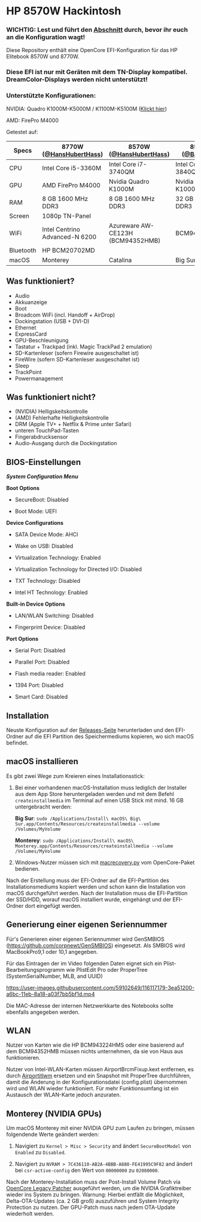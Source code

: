 # HP 8570W Hackintosh
 
### WICHTIG: Lest und führt den [Abschnitt](#Erstellung-einer-eigenen-Seriennummer) durch, bevor ihr euch an die Konfiguration wagt!

Diese Repository enthält eine OpenCore EFI-Konfiguration für das HP Elitebook 8570W und 8770W.

### Diese EFI ist nur mit Geräten mit dem TN-Display kompatibel. DreamColor-Displays werden nicht unterstützt!

### Unterstützte Konfigurationen:

NVIDIA: Quadro K1000M-K5000M / K1100M-K5100M ([Klickt hier](#monterey-nvidia-gpus))

AMD: FirePro M4000

Getestet auf:

| Specs | 8770W ([@HansHubertHass](https://twitter.com/MacGen2)) | 8570W ([@HansHubertHass](https://twitter.com/MacGen2)) | 8570W ([@Bautheile](https://github.com/Bautheile)) |
| -- | -- | -- | -- |
| CPU | Intel Core i5-3360M | Intel Core i7-3740QM | Intel Core i7-3840QM |
| GPU | AMD FirePro M4000 | Nvidia Quadro K1000M | Nvidia Quadro K1000M | 
| RAM | 8 GB 1600 MHz DDR3 | 8 GB 1600 MHz DDR3 | 32 GB 1600 MHz DDR3 |
| Screen | 1080p TN-Panel  | | |
| WiFi | Intel Centrino Advanced-N 6200 | Azureware AW-CE123H (BCM94352HMB) | BCM943224HMS |
| Bluetooth | HP BCM20702MD |
| macOS | Monterey | Catalina | Big Sur |

## Was funktioniert?

- Audio
- Akkuanzeige
- Boot
- Broadcom WiFi (incl. Handoff + AirDrop)
- Dockingstation (USB + DVI-D)
- Ethernet
- ExpressCard
- GPU-Beschleunigung
- Tastatur + Trackpad (inkl. Magic TrackPad 2 emulation)
- SD-Kartenleser (sofern Firewire ausgeschaltet ist)
- FireWire (sofern SD-Kartenleser ausgeschaltet ist)
- Sleep
- TrackPoint
- Powermanagement

## Was funktioniert nicht?

- (NVIDIA) Helligskeitskontrolle
- (AMD) Fehlerhafte Helligkeitskontrolle
- DRM (Apple TV+ + Netflix & Prime unter Safari)
- unteren TouchPad-Tasten
- Fingerabdrucksensor
- Audio-Ausgang durch die Dockingstation

## BIOS-Einstellungen

***System Configuration Menu***

**Boot Options**

* SecureBoot: Disabled

* Boot Mode: UEFI

**Device Configurations**
    
* SATA Device Mode: AHCI

* Wake on USB: Disabled

* Virtualization Technology: Enabled

* Virtualization Technology for Directed I/O: Disabled

* TXT Technology: Disabled

* Intel HT Technology: Enabled

**Built-in Device Options**
    
* LAN/WLAN Switching: Disabled

* Fingerprint Device: Disabled

**Port Options**
    
* Serial Port: Disabled

* Parallel Port: Disabled

* Flash media reader: Enabled

* 1394 Port: Disabled

* Smart Card: Disabled

## Installation

Neuste Konfiguration auf der [Releases-Seite](https://github.com/SkyrilHD/HP-8570W-Hackintosh/releases/) herunterladen und den EFI-Ordner auf die EFI Partition des Speichermediums kopieren, wo sich macOS befindet.

## macOS installieren

Es gibt zwei Wege zum Kreieren eines Installationsstick:

1. Bei einer vorhandenen macOS-Installation muss lediglich der Installer aus dem App Store heruntergeladen werden und mit dem Befehl `createinstallmedia` im Terminal auf einen USB Stick mit mind. 16 GB untergebracht werden:

    **Big Sur**: `sudo /Applications/Install\ macOS\ Big\ Sur.app/Contents/Resources/createinstallmedia --volume /Volumes/MyVolume`

    **Monterey**: `sudo /Applications/Install\ macOS\ Monterey.app/Contents/Resources/createinstallmedia --volume /Volumes/MyVolume`

2. Windows-Nutzer müssen sich mit [macrecovery.py](https://dortania.github.io/OpenCore-Install-Guide/installer-guide/winblows-install.html) vom OpenCore-Paket bedienen.

Nach der Erstellung muss der EFI-Ordner auf die EFI-Partition des Installationsmediums kopiert werden und schon kann die Installation von macOS durchgeführt werden. Nach der Installation muss die EFI-Partition der SSD/HDD, worauf macOS installiert wurde, eingehängt und der EFI-Ordner dort eingefügt werden.

## Generierung einer eigenen Seriennummer

Für's Generieren einer eigenen Seriennummer wird GenSMBIOS (https://github.com/corpnewt/GenSMBIOS) eingesetzt. Als SMBIOS wird MacBookPro9,1 oder 10,1 angegeben.

Für das Eintragen der im Video folgenden Daten eignet sich ein Plist-Bearbeitungsprogramm wie PlistEdit Pro oder ProperTree (SystemSerialNumber, MLB, and UUID)

https://user-images.githubusercontent.com/59102649/116117179-3ea51200-a6bc-11eb-8a18-a03f7bb5bf1d.mp4

Die MAC-Adresse der internen Netzwerkkarte des Notebooks sollte ebenfalls angegeben werden.

## WLAN

Nutzer von Karten wie die HP BCM943224HMS oder eine basierend auf dem BCM94352HMB müssen nichts unternehmen, da sie von Haus aus funktionieren.

Nutzer von Intel-WLAN-Karten müssen AirportBrcmFixup.kext entfernen, es durch [Airportitlwm](https://github.com/OpenIntelWireless/itlwm/releases) ersetzen und ein Snapshot mit ProperTree durchführen, damit die Änderung in der Konfigurationsdatei (config.plist) übernommen wird und WLAN wieder funktioniert. Für mehr Funktionsumfang ist ein Austausch der WLAN-Karte jedoch anzuraten.

## Monterey (NVIDIA GPUs)

Um macOS Monterey mit einer NVIDIA GPU zum Laufen zu bringen, müssen folgendende Werte geändert werden:

1. Navigiert zu `Kernel > Misc > Security` and ändert `SecureBootModel` von `Enabled` zu `Disabled`.

2. Navigiert zu `NVRAM > 7C436110-AB2A-4BBB-A880-FE41995C9F82` and ändert bei `csr-active-config` den Wert von `00000000` zu `02080000`.

Nach der Monterey-Installation muss der Post-Install Volume Patch via [OpenCore Legacy Patcher](https://github.com/dortania/OpenCore-Legacy-Patcher/releases) ausgeführt werden, um die NVIDIA Grafiktreiber wieder ins System zu bringen.
Warnung: Hierbei entfällt die Möglichkeit, Delta-OTA-Updates (ca. 2 GB groß) auszuführen und System Integrity Protection zu nutzen.
Der GPU-Patch muss nach jedem OTA-Update wiederholt werden.
